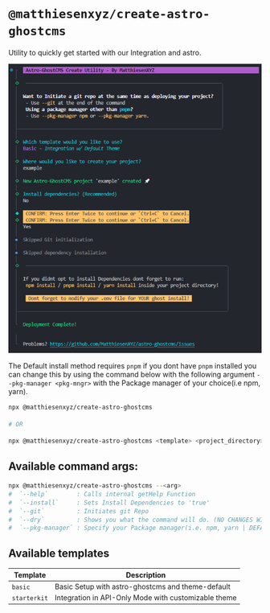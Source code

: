 # `@matthiesenxyz/create-astro-ghostcms`

Utility to quickly get started with our Integration and astro.

![Demo](../../.github/assets/create-astro-ghostcms-2024.jan.27.png)

The Default install method requires `pnpm` if you dont have `pnpm` installed you can change this by using the command below with the following argument `--pkg-manager <pkg-mngr>` with the Package manager of your choice(i.e npm, yarn). 

```sh
npx @matthiesenxyz/create-astro-ghostcms

# OR

npx @matthiesenxyz/create-astro-ghostcms <template> <project_directory>
```

## Available command args:

```sh
npx @matthiesenxyz/create-astro-ghostcms --<arg>
#  `--help`        : Calls internal getHelp Function
#  `--install`     : Sets Install Dependencies to 'true'
#  `--git`         : Initiates git Repo
#  `--dry`         : Shows you what the command will do. (NO CHANGES WILL BE MADE)
#  `--pkg-manager` : Specify your Package manager(i.e. npm, yarn | DEFAULT: pnpm)
```

## Available templates

|   Template   |   Description                                         |
| ------------ | ----------------------------------------------------- |
| `basic`      | Basic Setup with astro-ghostcms and theme-default     |
| `starterkit` | Integration in API-Only Mode with customizable theme  |
